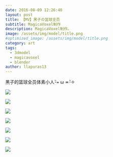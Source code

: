 ```yaml
---
date: 2016-08-09 12:26:40
layout: post
title: 【MV】黑子の篮球全员
subtitle: MagicaVoxel制作
description: MagicaVoxel制作。
image: /assets/img/model/title.png
#optimized_image: /assets/img/model/title.png
category: art
tags:
  - 3dmodel
  - magicavoxel
  - blender
author: llapuras13
---
```


黑子的篮球全员体素小人･ิ≖ ω ≖･ิ✧

![](../assets/img/model/kuroko.png)

![](../assets/img/model/dakai.png)

![](../assets/img/model/kisei.png)

![](../assets/img/model/midori.png)

![](../assets/img/model/murasaki.png)

![](../assets/img/model/akashi.png)

![](../assets/img/model/momoi.png)
